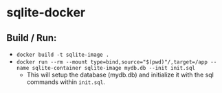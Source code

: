 # sqlite-docker

## Build / Run:
* `docker build -t sqlite-image .`
* `docker run --rm --mount type=bind,source="$(pwd)"/,target=/app --name sqlite-container sqlite-image mydb.db --init init.sql`
  * This will setup the database (mydb.db) and initialize it with the sql commands within `init.sql`.